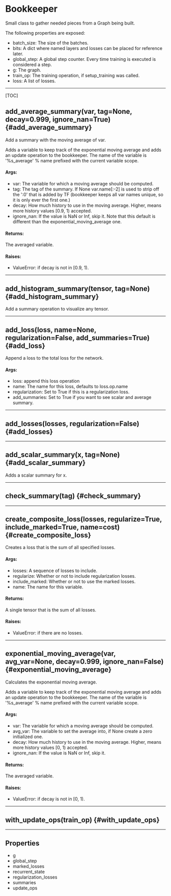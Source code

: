 <!-- This file was automatically generated. -->

# Bookkeeper

Small class to gather needed pieces from a Graph being built.

The following properties are exposed:

* batch_size: The size of the batches.
* bits: A dict where named layers and losses can be placed for reference
    later.
* global_step: A global step counter. Every time training is executed is
    considered a step.
* g: The graph.
* train_op: The training operation, if setup_training was called.
* loss: A list of losses.

- - -

[TOC]


## add_average_summary(var, tag=None, decay=0.999, ignore_nan=True) {#add_average_summary}



Add a summary with the moving average of var.

Adds a variable to keep track of the exponential moving average and adds an
update operation to the bookkeeper. The name of the variable is
'%s_average' % name prefixed with the current variable scope.

#### Args:


* var: The variable for which a moving average should be computed.
* tag: The tag of the summary. If None var.name[:-2] is used to strip off
 the ':0' that is added by TF (bookkeeper keeps all var names unique, so
 it is only ever the first one.)
* decay: How much history to use in the moving average.
 Higher, means more history values [0.9, 1) accepted.
* ignore_nan: If the value is NaN or Inf, skip it. Note that this default
 is different than the exponential_moving_average one.

#### Returns:

The averaged variable.


#### Raises:


* ValueError: if decay is not in [0.9, 1).


- - -

## add_histogram_summary(tensor, tag=None) {#add_histogram_summary}



Add a summary operation to visualize any tensor.





- - -

## add_loss(loss, name=None, regularization=False, add_summaries=True) {#add_loss}



Append a loss to the total loss for the network.

#### Args:


* loss: append this loss operation
* name: The name for this loss, defaults to loss.op.name
* regularization: Set to True if this is a regularization loss.
* add_summaries: Set to True if you want to see scalar and average summary.





- - -

## add_losses(losses, regularization=False) {#add_losses}




- - -

## add_scalar_summary(x, tag=None) {#add_scalar_summary}



Adds a scalar summary for x.





- - -

## check_summary(tag) {#check_summary}




- - -

## create_composite_loss(losses, regularize=True, include_marked=True, name=cost) {#create_composite_loss}



Creates a loss that is the sum of all specified losses.

#### Args:


* losses: A sequence of losses to include.
* regularize: Whether or not to include regularization losses.
* include_marked: Whether or not to use the marked losses.
* name: The name for this variable.

#### Returns:

A single tensor that is the sum of all losses.


#### Raises:


* ValueError: if there are no losses.


- - -

## exponential_moving_average(var, avg_var=None, decay=0.999, ignore_nan=False) {#exponential_moving_average}



Calculates the exponential moving average.

Adds a variable to keep track of the exponential moving average and adds an
update operation to the bookkeeper. The name of the variable is
'%s_average' % name prefixed with the current variable scope.

#### Args:


* var: The variable for which a moving average should be computed.
* avg_var: The variable to set the average into, if None create a zero
 initialized one.
* decay: How much history to use in the moving average.
 Higher, means more history values [0, 1) accepted.
* ignore_nan: If the value is NaN or Inf, skip it.

#### Returns:

The averaged variable.


#### Raises:


* ValueError: if decay is not in [0, 1).


- - -

## with_update_ops(train_op) {#with_update_ops}




- - -
## Properties

* g
* global_step
* marked_losses
* recurrent_state
* regularization_losses
* summaries
* update_ops
